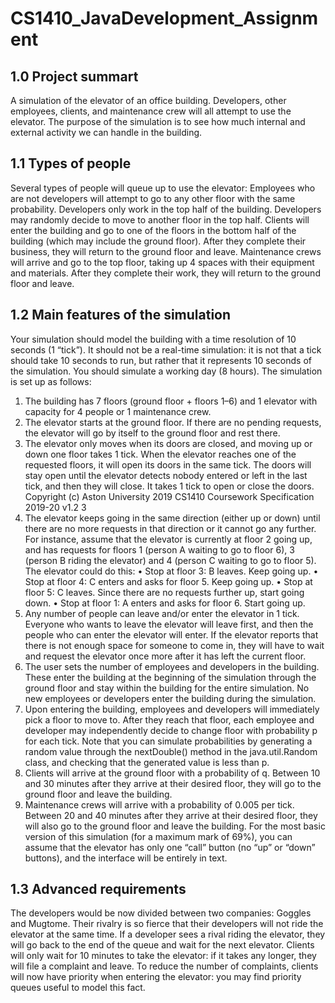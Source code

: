 # CS1410_JavaDevelopment_Assignment

## 1.0 Project summart
A simulation of the elevator of an office building. Developers, other employees, clients, and maintenance crew will all attempt to use the elevator. The purpose of the simulation is to see how much internal and external activity we can handle in the building.

## 1.1 Types of people
Several types of people will queue up to use the elevator:
Employees who are not developers will attempt to go to any other floor with the same probability.
Developers only work in the top half of the building. Developers may randomly decide to move to
another floor in the top half.
Clients will enter the building and go to one of the floors in the bottom half of the building (which
may include the ground floor). After they complete their business, they will return to the ground
floor and leave.
Maintenance crews will arrive and go to the top floor, taking up 4 spaces with their equipment and
materials. After they complete their work, they will return to the ground floor and leave.

## 1.2 Main features of the simulation
Your simulation should model the building with a time resolution of 10 seconds (1 “tick”). It should
not be a real-time simulation: it is not that a tick should take 10 seconds to run, but rather that it
represents 10 seconds of the simulation. You should simulate a working day (8 hours).
The simulation is set up as follows:
1. The building has 7 floors (ground floor + floors 1–6) and 1 elevator with capacity for 4 people or
1 maintenance crew.
2. The elevator starts at the ground floor. If there are no pending requests, the elevator will go by
itself to the ground floor and rest there.
3. The elevator only moves when its doors are closed, and moving up or down one floor takes 1 tick.
When the elevator reaches one of the requested floors, it will open its doors in the same tick. The
doors will stay open until the elevator detects nobody entered or left in the last tick, and then they
will close. It takes 1 tick to open or close the doors.
Copyright (c) Aston University 2019
CS1410 Coursework Specification 2019-20 v1.2 3
4. The elevator keeps going in the same direction (either up or down) until there are no more requests
in that direction or it cannot go any further.
For instance, assume that the elevator is currently at floor 2 going up, and has requests for floors
1 (person A waiting to go to floor 6), 3 (person B riding the elevator) and 4 (person C waiting to
go to floor 5). The elevator could do this:
• Stop at floor 3: B leaves. Keep going up.
• Stop at floor 4: C enters and asks for floor 5. Keep going up.
• Stop at floor 5: C leaves. Since there are no requests further up, start going down.
• Stop at floor 1: A enters and asks for floor 6. Start going up.
5. Any number of people can leave and/or enter the elevator in 1 tick. Everyone who wants to leave
the elevator will leave first, and then the people who can enter the elevator will enter. If the elevator
reports that there is not enough space for someone to come in, they will have to wait and request
the elevator once more after it has left the current floor.
6. The user sets the number of employees and developers in the building. These enter the building
at the beginning of the simulation through the ground floor and stay within the building for the
entire simulation. No new employees or developers enter the building during the simulation.
7. Upon entering the building, employees and developers will immediately pick a floor to move to.
After they reach that floor, each employee and developer may independently decide to change floor
with probability p for each tick. Note that you can simulate probabilities by generating a random
value through the nextDouble() method in the java.util.Random class, and checking that the
generated value is less than p.
8. Clients will arrive at the ground floor with a probability of q. Between 10 and 30 minutes after
they arrive at their desired floor, they will go to the ground floor and leave the building.
9. Maintenance crews will arrive with a probability of 0.005 per tick. Between 20 and 40 minutes after
they arrive at their desired floor, they will also go to the ground floor and leave the building.
For the most basic version of this simulation (for a maximum mark of 69%), you can assume that the
elevator has only one “call” button (no “up” or “down” buttons), and the interface will be entirely in
text.

## 1.3 Advanced requirements
The developers would be now divided between two companies: Goggles and Mugtome. Their rivalry
is so fierce that their developers will not ride the elevator at the same time. If a developer sees a
rival riding the elevator, they will go back to the end of the queue and wait for the next elevator.
Clients will only wait for 10 minutes to take the elevator: if it takes any longer, they will file a
complaint and leave. To reduce the number of complaints, clients will now have priority when
entering the elevator: you may find priority queues useful to model this fact.

